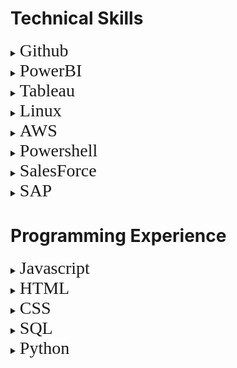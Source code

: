 # Technical Skills
<details>
<summary><span style="font-family:futura; font-size:2em;">Github</span></summary>
<br/>
<span style="font-family:futura; font-size:1.5em;">Skills & Training</span>
<br/>
I completed the "Day One" and "Week One" introductory Github courses through the official Github website. At its most basic level, Github allows for version control of programs and projects through the process of committing changes to new branches and then merging those branches to the master branch once they are complete and functional. Through my training on Github, I am able to use pull requests, commits, and merges to collaborate with others on code, as well as use Markdown in conjunction with html to create and host pages on Github. Here is a list of the courses I completed:

 <ul>
  <li>Communicating using Markdown</li>
  <li>Uploading projects to Github</li>
  <li>GitHub Pages using HTML</li>
  <li>Managing merge conflicts</li>
  <li>Reviewing pull requests</li>
  <li>Securing your workflows</li>
</ul> 
Proof of completion:

<img src="https://raw.githubusercontent.com/czehentner98/Technical-Skills-Resume/master/Screen%20Shot%202019-09-30%20at%208.49.46%20PM.png" alt="Day 1">

<img src="https://raw.githubusercontent.com/czehentner98/Technical-Skills-Resume/master/Screen%20Shot%202019-09-30%20at%208.50.11%20PM.png" alt="Week 1">
<br/>
<br/>
<span style="font-family:futura; font-size:1.5em;">Projects & Experience</span>
<br/>
To practice the skills I learned in these courses, I created and maintained this technical skills resume on Github using markdown and html. This leveraged different skills such as html programming, uploading and inserting images, and commiting updates to the master branch. Most of my focus in creating this template was placed on taking the Jekyll template and customizing it. Github has a set of standard themes for webpages, so I was able to find the html file for the "architect" theme and make personal changes from there such as: adding my headshot and personal information to the sidebar, changing the default header (my repository name) to a customized title and subtitle, and formatting text within the body of the page.

</details> 

<details>
<summary><span style="font-family:futura; font-size:2em;">PowerBI</span></summary>
<br/> 
<span style="font-family:futura; font-size:1.5em;">Skills & Training</span>
<br/>

I took the Analyzing and Visualizing Data with Power BI course available on edX. PowerBI is a business analytics platform that can import data from many different sources (including Excel, csv files, and databases) and give users the ability to create interactive data visualizations, reports, and dashboards. Through my training in PowerBI, I am able to create simple charts and dashboards as well as utilize some of PowerBI's more advanced features such as navigation pane/dashboard customization, customized featured questions, Quick Insights Generator, and specialized PowerBI charts and graphics. Here is a list of the courses I completed:
    
 <ul>
  <li>Managing Data Transformations on the PowerBI Desktop Application</li>
  <li>Desktop Modeling</li>
  <li>Data Visualizations</li>
  <li>Online PowerBI Service</li>
  <li>Excel Data Imports and Direct Connectivity</li>
</ul> 
Proof of completion:
<img src="https://raw.githubusercontent.com/czehentner98/Technical-Skills-Resume/master/Proof%20of%20PowerBI%20Completion.png">
<br/>
<br/>
<span style="font-family:futura; font-size:1.5em;">Projects & Experience</span>
<br/>

To practice the skills I obtained in this course, I created a dashboard to model 'New Hire Demographics' for Sample HR data. To see the dashboard in action, click on the image below:
<a href="https://www.youtube.com/watch?v=gQOR47AbiPs&feature=youtu.be" target="_blank"><img src="https://raw.githubusercontent.com/czehentner98/Technical-Skills-Resume/master/HR%20Dashboard.png">
</a>

</details> 

<details>
<summary><span style="font-family:futura; font-size:2em;">Tableau</span></summary>
<br/> 
<span style="font-family:futura; font-size:1.5em;">Skills & Training</span>
<br/>
I studied the chapters and completed the hands-on projects from "Tableau Analytics in the Accounting Classroom" by Charles Hooper. Tableau is very similar in function to PowerBI; it focuses and data visualization and analytics, but with a different layout and several different functionalities. Completing this coursework helped augment my understanding of data visualization on a different platform, while illustrating how to maximize its utility for accounting. Here is a list of the chapters I completed:
<ul>
  <li>Connecting to Data</li>
  <li>Basic Chart Types</li>
  <li>Filtering Data</li>
  <li>Sorting Data</li>
  <li>Calculated Fields</li>
  <li>Parameters</li>
  <li>Hierarchies</li>
  <li>Dashboards</li>
</ul> 

<br/>
<span style="font-family:futura; font-size:1.5em;">Projects & Experience</span>
<br/>
I created two Tableau workbooks to demonstrate the skills I gained across these 8 chapters. 
</details>  

<details>
<summary><span style="font-family:futura; font-size:2em;">Linux</span></summary>
<br/>
<span style="font-family:futura; font-size:1.5em;">Skills & Training</span>
<br/>
    
I completed the LPI Linux Essentials course on Linux Academy and became familiar with the Linux Operating System and open-source applications. Through hands-on labs within this training, I developed proficiency using Command Line and BASH scripting to accomplish tasks like interacting with files on my computer and querying network and client DNS configurations.  Here is a list of subjects covered in my training:
  
 <ul>
  <li>General Linux Knowledge and Overview of Operating Systems</li>
  <li>Open Source Software Basics</li>
  <li>Command Line Essentials</li>
  <li>Using the Terminal/Command Line to interact with Files and Directories</li>
  <li>Using BASH for scripting</li>
  <li>Understanding Data Storage and Hardware</li>
  <li>Security and User Settings in Linux</li>
</ul> 
Proof of completion:
<img src="https://github.com/czehentner98/Technical-Skills-Resume/blob/master/Linux%20Certificate.PNG?raw=true">
<br/>
<br/>
<span style="font-family:futura; font-size:1.5em;">Projects & Experience</span>
<br/>

I created a Virtual Private Network (VPN) utilizing Digital Ocean and a Linux VM running Ubuntu.
<img src="https://raw.githubusercontent.com/czehentner98/Technical-Skills-Resume/master/Digital%20Ocean%20VPN.png">
</details>  

<details>
<summary><span style="font-family:futura; font-size:2em;">AWS</span></summary>
<br/>    
<span style="font-family:futura; font-size:1.5em;">Skills & Training</span>
<br/>

I completed the AWS Essentials course on Linux Academy as an introduction to core AWS services. I created and managed the security of my own AWS account using IAM and got exposure to many of the other features AWS has to offer such as bulk storage and object versioning/lifecycling in S3, SQL/non-SQL based database services in RDS and DynamoDB (respectively), and cloud computing instances with EC2. Through the training's use of an overarching example (referred to as "Project Omega"), I also understand how these services can be used in conjunction with one another to create solutions to a vast array of professional issues. Here is a list of the courses I took:    
 <ul>
  <li>Identity and Access Management (IAM)</li>
  <li>Virtual Private Cloud (VPC)</li>
  <li>Elastic Cloud Compute (EC2)</li>
  <li>Storage Services (S3)</li>
  <li>Databases</li>
  <li>Elastic Load Balancer (ELB)</li>
  <li>Auto Scaling</li>
  <li>Route 53</li>
  <li>Lambda</li>
  <li>General AWS Account Management</li>
</ul> 
Proof of completion:
<img src="https://github.com/czehentner98/Technical-Skills-Resume/blob/master/AWS%20Certificate.PNG?raw=true">
<br/>
<br/>
<span style="font-family:futura; font-size:1.5em;">Projects & Experience</span>
<br/>
After completing the AWS Essentials course, I configured a VPN with AWS, deploying on EC2.
<img src="https://raw.githubusercontent.com/czehentner98/Technical-Skills-Resume/master/ec2%20vpn.png">

</details> 

<details>
<summary><span style="font-family:futura; font-size:2em;">Powershell</span></summary>
<br/> 
<span style="font-family:futura; font-size:1.5em;">Skills & Training</span>
<br/>

I completed the PowerShell 5 Essential Training through LinkedIn Learning. Powershell is a shell designed for task automation and configuration management. While this can be a powerful and complex tool, this training taught me that accessing most of its features lies in being able to use the "get-help" command effectively. With development of this skill, I was able to research command syntax as well as find information on things like module installation, csv and xml file imports and exports, and script writing in ISE. Here is a list of the courses I completed:   
 <ul>
  <li>Initializing and Customizing PowerShell</li>
  <li>Discovering Commands and Getting Help</li>
  <li>Working with Snap-ins and Modules</li>
  <li>Using Pipelines</li>
  <li>Using Objects</li>
  <li>Scripts and Automation</li>
  <li>Scalable Management and Remoting</li>
</ul> 
Proof of Completion:
<img src="https://raw.githubusercontent.com/czehentner98/Technical-Skills-Resume/master/PowerShell%20Training.png">

</details>

<details>
<summary><span style="font-family:futura; font-size:2em;">SalesForce</span></summary>
<br/>
<span style="font-family:futura; font-size:1.5em;">Skills & Training</span>
<br/>

By completing the Salesforce Admin Beginner training via Trailhead, I have developed an understanding of the basics of Salesforce and app customization within Salesforce. Essentially, Salesforce allows different departments of a company to view and manage relationships with customers with customizable apps. This training has given me an in-depth introduction to understanding the layout of Salesforce as well as Salesforce functionalities like creating custom objects, fields, and relationships; establishing global and object specific actions; customizing user experience and assistance features; and creating visualizations of key business metrics. Here is a list of the courses I completed:
 <ul> 
  <li>Salesforce Platform Basics</li>
  <li>Data Modeling</li>
  <li>Data Management</li>
  <li>Lightening Experience Customization</li>
  <li>Salesforce Mobile App Customization</li>
  <li>Reports and Dashboards for Lightening Experience</li>
  <li>Scalable Management and Remoting</li>
</ul> 
Here are the badges I completed during my training:
<img src="https://raw.githubusercontent.com/czehentner98/Technical-Skills-Resume/master/screen_shot_2019-12-07_at_4.33.24_pm.png">
<br/>
<br/>
<span style="font-family:futura; font-size:1.5em;">Projects & Experience</span>
<br/>

A major portion of my SalesForce training consisted of completing various Salesforce procedures in a Sandbox environment. Mini projects completed include, but aren't limited to:

 <ul> 
  <li>Creating custom objects and fields within a SalesForce app</li>
 
  <img src="https://raw.githubusercontent.com/czehentner98/Technical-Skills-Resume/master/SF%20Object%20Example.png">
  
  <li>Importing bulk data and matching fields using Data Import Wizard</li>
  
  <img src="https://raw.githubusercontent.com/czehentner98/Technical-Skills-Resume/master/SF%20Import%20Example.png">
  
  <li>Creating custom dashboards</li>
  
  <img src="https://raw.githubusercontent.com/czehentner98/Technical-Skills-Resume/master/SF%20Dashboard%20Example.png">
</ul>

</details>

<details>
<summary><span style="font-family:futura; font-size:2em;">SAP</span></summary>
<br/>
<span style="font-family:futura; font-size:1.5em;">Projects & Experience</span>
<br/>
While I haven't completed and technical training in SAP, I used it extensively during my Financial Performance and Analysis internship with Phillips 66. SAP was integral to both of my main projects during the summer. I facilitated the Biennial Fixed Asset Review by pulling asset data from several locations within SAP, organizing this data into reports in Excel, and maintaining communications with several different business units. Additionally, I became familiar with financial reporting in SAP by assisting with Month End closing for the Major Projects division; I verified costs posted to the SAP database and analyzed these actuals compared to the Year-to-Date budgeted values in SAP. <br/>
Results and recommendations for both projects were accepted by management.
</details>
  
# Programming Experience
<details>
<summary><span style="font-family:futura; font-size:2em;">Javascript</span></summary>
  - 
</details>  
<details>
<summary><span style="font-family:futura; font-size:2em;">HTML</span></summary>
  -
</details> 
<details>
<summary><span style="font-family:futura; font-size:2em;">CSS</span></summary>
  -
</details>
<details>
<summary><span style="font-family:futura; font-size:2em;">SQL</span></summary>
  -
</details>
<details>
<summary><span style="font-family:futura; font-size:2em;">Python</span></summary>
  -
</details>
